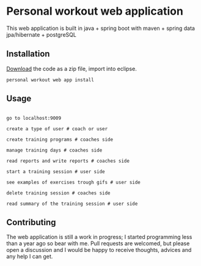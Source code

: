# Personal workout web application

This web application is built in java + spring boot with maven + spring data jpa/hibernate + postgreSQL

## Installation

[Download]( https://github.com/filip-ch9/personal-workout-web-app) the code as a zip file, import into eclipse.

```personal workout web app install```

## Usage

```run the application

go to localhost:9009

create a type of user # coach or user

create training programs # coaches side

manage training days # coaches side

read reports and write reports # coaches side

start a training session # user side

see examples of exercises trough gifs # user side

delete training session # coaches side

read summary of the training session # user side

```

## Contributing

The web application is still a work in progress; I started programming less than a year ago so bear with me. Pull requests are welcomed, but please open a discussion and I would be happy to receive thoughts, advices and any help I can get. 
